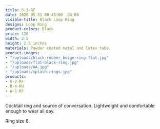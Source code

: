 ```yaml
---
title: B-3-RF
date: 2020-05-31 00:45:00 -04:00
visible-title: Black Loop Ring
designs: Loop Ring
product-colors: Black
price: 120
width: 2.5
height: 2.5 inches
materials: Powder coated metal and latex tube.
product-images:
- "/uploads/black-rubber_beige-ring-flat.jpg"
- "/uploads/flat-black-ring.jpg"
- "/uploads/AA.jpg"
- "/uploads/splash-rings.jpg"
products:
- G-2-RF
- B-4-RU
- W-1-RF
---
```


Cocktail ring and source of conversation. Lightweight and comfortable enough to wear all day.

Ring size 8.